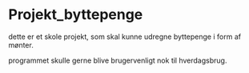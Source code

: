 # Projekt_byttepenge
dette er et skole projekt, som skal kunne udregne byttepenge i form af mønter. 

programmet skulle gerne blive brugervenligt nok til hverdagsbrug.
